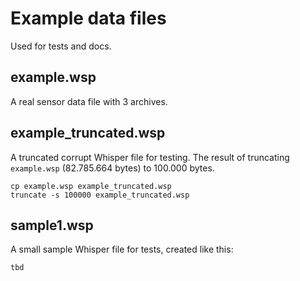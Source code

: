 # Example data files

Used for tests and docs.

## example.wsp

A real sensor data file with 3 archives.

## example_truncated.wsp

A truncated corrupt Whisper file for testing.
The result of truncating `example.wsp` (82.785.664 bytes) to 100.000 bytes.

```
cp example.wsp example_truncated.wsp
truncate -s 100000 example_truncated.wsp
```

## sample1.wsp

A small sample Whisper file for tests, created like this:

```
tbd
```